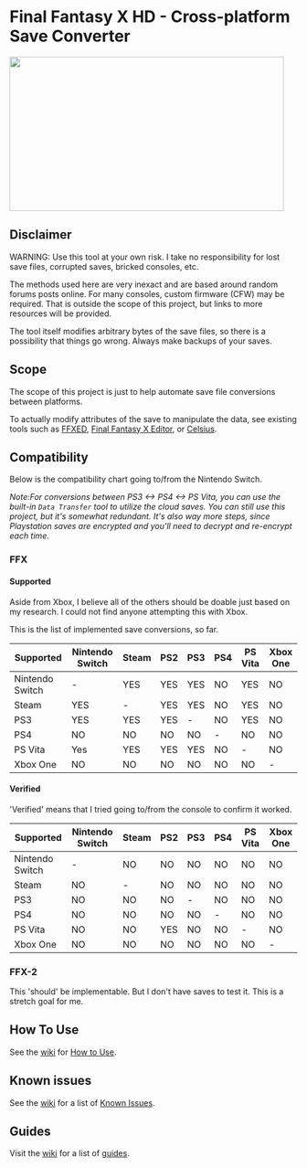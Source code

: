 # Final Fantasy X HD - Cross-platform Save Converter

<img src="https://i.ytimg.com/vi/myDYi0I-cgQ/maxresdefault.jpg" width="480" height="270">

## Disclaimer

WARNING: Use this tool at your own risk. I take no responsibility for lost save files, corrupted saves, bricked consoles, etc.

The methods used here are very inexact and are based around random forums posts online. For many consoles, custom firmware (CFW) may be required. That is outside the scope of this project, but links to more resources will be provided.

The tool itself modifies arbitrary bytes of the save files, so there is a possibility that things go wrong. Always make backups of your saves.

## Scope

The scope of this project is just to help automate save file conversions between platforms.

To actually modify attributes of the save to manipulate the data, see existing tools such as [FFXED](https://forums.pcsx2.net/Thread-FFXED-Final-Fantasy-X-Save-Editor?pid=66458), [Final Fantasy X Editor](https://forums.pcsx2.net/Thread-Final-Fantasy-X-Editor-v2-0-3), or [Celsius](https://forums.pcsx2.net/Thread-Celsius-FFX-2-Save-game-editor).

## Compatibility

Below is the compatibility chart going to/from the Nintendo Switch.

_Note:For conversions between PS3 <-> PS4 <-> PS Vita, you can use the built-in `Data Transfer` tool to utilize the cloud saves. You can still use this project, but it's somewhat redundant. It's also way more steps, since Playstation saves are encrypted and you'll need to decrypt and re-encrypt each time._

### FFX

#### Supported 

Aside from Xbox, I believe all of the others should be doable just based on my research. I could not find anyone attempting this with Xbox.

This is the list of implemented save conversions, so far.


| Supported | Nintendo Switch | Steam | PS2 | PS3 | PS4 |  PS Vita | Xbox One |
|-----------|-----------------|-------|-----|-----|-----|----------|----------|
| Nintendo Switch | - | YES | YES | YES | NO | YES | NO |
| Steam | YES | - | YES | YES | NO | YES | NO |
| PS3 | YES | YES | YES | - | NO | YES | NO |
| PS4 | NO | NO | NO | NO | - | NO | NO |
| PS Vita | Yes | YES | YES | YES | NO | - | NO |
| Xbox One | NO | NO | NO | NO | NO | NO | - |

#### Verified

'Verified' means that I tried going to/from the console to confirm it worked.

| Supported | Nintendo Switch | Steam | PS2 | PS3 | PS4 |  PS Vita | Xbox One |
|-----------|-----------------|-------|-----|-----|-----|----------|----------|
| Nintendo Switch | - | NO |NO | NO | NO | NO | NO |
| Steam | NO | - | NO | NO | NO | NO | NO |
| PS3 | NO | NO | NO | - | NO | NO | NO |
| PS4 | NO | NO | NO | NO | - | NO | NO |
| PS Vita | NO | NO | YES | NO | NO | - | NO |
| Xbox One | NO | NO | NO | NO | NO | NO | - |

### FFX-2

This 'should' be implementable. But I don't have saves to test it. This is a stretch goal for me.

## How To Use

See the [wiki](https://github.com/mrhappyasthma/Final-Fantasy-X-HD-Cross-platform-Save-Converter/wiki) for [How to Use](https://github.com/mrhappyasthma/Final-Fantasy-X-HD-Cross-platform-Save-Converter/wiki#how-to-use).

## Known issues

See the [wiki](https://github.com/mrhappyasthma/Final-Fantasy-X-HD-Cross-platform-Save-Converter/wiki) for a list of [Known Issues](https://github.com/mrhappyasthma/Final-Fantasy-X-HD-Cross-platform-Save-Converter/wiki/Known-Issues).

## Guides

Visit the [wiki](https://github.com/mrhappyasthma/Final-Fantasy-X-HD-Cross-platform-Save-Converter/wiki) for a list of [guides](https://github.com/mrhappyasthma/Final-Fantasy-X-HD-Cross-platform-Save-Converter/wiki#guides).
